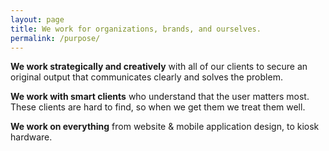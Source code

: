 ```yaml
---
layout: page
title: We work for organizations, brands, and ourselves.
permalink: /purpose/
---
```


**We work strategically and creatively** with all of our clients to secure an original output that communicates clearly and solves the problem. 

**We work with smart clients** who understand that the user matters most. These clients are hard to find, so when we get them we treat them well.

**We work on everything** from website & mobile application design, to kiosk hardware.









